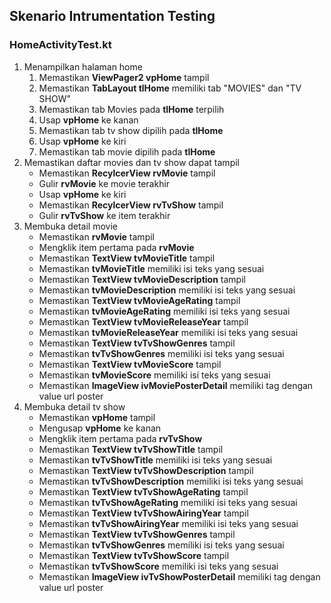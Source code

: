 ## Skenario Intrumentation Testing
### HomeActivityTest.kt
1. Menampilkan halaman home
    1. Memastikan **ViewPager2 vpHome** tampil
    2. Memastikan **TabLayout tlHome** memiliki tab "MOVIES" dan "TV SHOW"
    3. Memastikan tab Movies pada **tlHome** terpilih
    4. Usap **vpHome** ke kanan
    5. Memastikan tab tv show dipilih pada **tlHome**
    6. Usap **vpHome** ke kiri 
    7. Memastikan tab movie dipilih pada **tlHome**
2. Memastikan daftar movies dan tv show dapat tampil
    * Memastikan **RecylcerView rvMovie** tampil
    * Gulir **rvMovie** ke movie terakhir
    * Usap **vpHome** ke kiri
    * Memastikan **RecylcerView rvTvShow** tampil
    * Gulir **rvTvShow** ke item terakhir
3. Membuka detail movie
    * Memastikan **rvMovie** tampil
    * Mengklik item pertama pada **rvMovie**
    * Memastikan **TextView tvMovieTitle** tampil
    * Memastikan **tvMovieTitle** memiliki isi teks yang sesuai
    * Memastikan **TextView tvMovieDescription** tampil
    * Memastikan **tvMovieDescription** memiliki isi teks yang sesuai
    * Memastikan **TextView tvMovieAgeRating** tampil
    * Memastikan **tvMovieAgeRating** memiliki isi teks yang sesuai
    * Memastikan **TextView tvMovieReleaseYear** tampil
    * Memastikan **tvMovieReleaseYear** memiliki isi teks yang sesuai
    * Memastikan **TextView tvTvShowGenres** tampil
    * Memastikan **tvTvShowGenres** memiliki isi teks yang sesuai
    * Memastikan **TextView tvMovieScore** tampil
    * Memastikan **tvMovieScore** memiliki isi teks yang sesuai
    * Memastikan **ImageView ivMoviePosterDetail** memiliki tag dengan value url poster
4. Membuka detail tv show
    * Memastikan **vpHome** tampil
    * Mengusap **vpHome** ke kanan
    * Mengklik item pertama pada **rvTvShow**
    * Memastikan **TextView tvTvShowTitle** tampil
    * Memastikan **tvTvShowTitle** memiliki isi teks yang sesuai
    * Memastikan **TextView tvTvShowDescription** tampil
    * Memastikan **tvTvShowDescription** memiliki isi teks yang sesuai
    * Memastikan **TextView tvTvShowAgeRating** tampil
    * Memastikan **tvTvShowAgeRating** memiliki isi teks yang sesuai
    * Memastikan **TextView tvTvShowAiringYear** tampil
    * Memastikan **tvTvShowAiringYear** memiliki isi teks yang sesuai
    * Memastikan **TextView tvTvShowGenres** tampil
    * Memastikan **tvTvShowGenres** memiliki isi teks yang sesuai
    * Memastikan **TextView tvTvShowScore** tampil
    * Memastikan **tvTvShowScore** memiliki isi teks yang sesuai
    * Memastikan **ImageView ivTvShowPosterDetail** memiliki tag dengan value url poster


